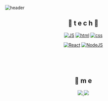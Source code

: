 ![header](https://capsule-render.vercel.app/api?type=waving&color=gradient&height=300&section=header&text=Seok28🎨&fontSize=70)
<div align=center>

## 🌹 t e c h 🌹


[![JS](https://img.shields.io/badge/JavaScript-F7DF1E?style=flat-square&logo=JavaScript&logoColor=black)](https://github.com/Joowon0220/TODO-List) [![html](https://img.shields.io/badge/Html-E34F26?style=flat-square&logo=Html5&logoColor=white)](https://github.com/Joowon0220/fullPage) [![css](https://img.shields.io/badge/CSS-1572B6?style=flat-square&logo=CSS3&logoColor=white)](https://github.com/Joowon0220/fullPage) 
<br>

[![React](https://img.shields.io/badge/React%20-61DAFB?style=flat-square&logo=React&logoColor=black)](https://github.com/Joowon0220/My-app) [![NodeJS](https://img.shields.io/badge/Node.js-339933?style=flat-square&logo=Node.js&logoColor=white)](https://github.com/Joowon0220/NodeJS)
<br>


<br><br><br>

## 💫 m e 
 
<a href= "https://velog.io/@seok28">
<img src="https://img.shields.io/badge/Velog-20C997?style=for-the-badge&logo=Velog&logoColor=white">
</a>

<a href ="seokjoonsoo@gmail.com">
<img src="https://img.shields.io/badge/Gmail-EA4335?style=for-the-badge&logo=Gmail&logoColor=white">
</a>
<br><br><br>
<!--
**seok28/seok28** is a ✨ _special_ ✨ repository because its `README.md` (this file) appears on your GitHub profile.

Here are some ideas to get you started:

- 🔭 I’m currently working on ...
- 🌱 I’m currently learning ...
- 👯 I’m looking to collaborate on ...
- 🤔 I’m looking for help with ...
- 💬 Ask me about ...
- 📫 How to reach me: ...
- 😄 Pronouns: ...
- ⚡ Fun fact: ...
-->
